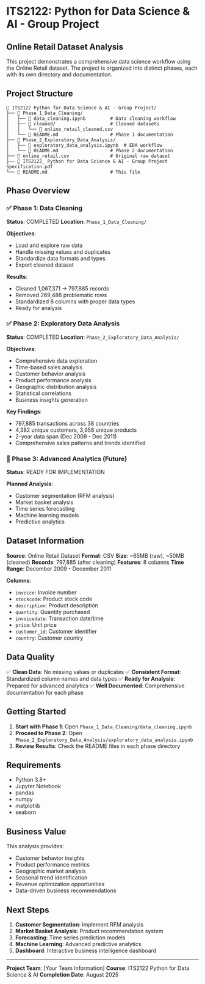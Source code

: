 # ITS2122: Python for Data Science & AI - Group Project

## Online Retail Dataset Analysis

This project demonstrates a comprehensive data science workflow using the Online Retail dataset. The project is organized into distinct phases, each with its own directory and documentation.

## Project Structure

```
📁 ITS2122 Python for Data Science & AI - Group Project/
├── 📁 Phase_1_Data_Cleaning/
│   ├── 📓 data_cleaning.ipynb         # Data cleaning workflow
│   ├── 📁 cleaned/                    # Cleaned datasets
│   │   └── 📄 online_retail_cleaned.csv
│   └── 📄 README.md                   # Phase 1 documentation
├── 📁 Phase_2_Exploratory_Data_Analysis/
│   ├── 📓 exploratory_data_analysis.ipynb  # EDA workflow
│   └── 📄 README.md                   # Phase 2 documentation
├── 📄 online_retail.csv               # Original raw dataset
├── 📄 ITS2122_ Python for Data Science & AI - Group Project Specification.pdf
└── 📄 README.md                       # This file
```

## Phase Overview

### ✅ Phase 1: Data Cleaning

**Status**: COMPLETED
**Location**: `Phase_1_Data_Cleaning/`

**Objectives**:

- Load and explore raw data
- Handle missing values and duplicates
- Standardize data formats and types
- Export cleaned dataset

**Results**:

- Cleaned 1,067,371 → 797,885 records
- Removed 269,486 problematic rows
- Standardized 8 columns with proper data types
- Ready for analysis

### ✅ Phase 2: Exploratory Data Analysis

**Status**: COMPLETED
**Location**: `Phase_2_Exploratory_Data_Analysis/`

**Objectives**:

- Comprehensive data exploration
- Time-based sales analysis
- Customer behavior analysis
- Product performance analysis
- Geographic distribution analysis
- Statistical correlations
- Business insights generation

**Key Findings**:

- 797,885 transactions across 38 countries
- 4,382 unique customers, 3,958 unique products
- 2-year data span (Dec 2009 - Dec 2011)
- Comprehensive sales patterns and trends identified

### 🚀 Phase 3: Advanced Analytics (Future)

**Status**: READY FOR IMPLEMENTATION

**Planned Analysis**:

- Customer segmentation (RFM analysis)
- Market basket analysis
- Time series forecasting
- Machine learning models
- Predictive analytics

## Dataset Information

**Source**: Online Retail Dataset
**Format**: CSV
**Size**: ~65MB (raw), ~50MB (cleaned)
**Records**: 797,885 (after cleaning)
**Features**: 8 columns
**Time Range**: December 2009 - December 2011

**Columns**:

- `invoice`: Invoice number
- `stockcode`: Product stock code
- `description`: Product description
- `quantity`: Quantity purchased
- `invoicedate`: Transaction date/time
- `price`: Unit price
- `customer_id`: Customer identifier
- `country`: Customer country

## Data Quality

✅ **Clean Data**: No missing values or duplicates
✅ **Consistent Format**: Standardized column names and data types
✅ **Ready for Analysis**: Prepared for advanced analytics
✅ **Well Documented**: Comprehensive documentation for each phase

## Getting Started

1. **Start with Phase 1**: Open `Phase_1_Data_Cleaning/data_cleaning.ipynb`
2. **Proceed to Phase 2**: Open `Phase_2_Exploratory_Data_Analysis/exploratory_data_analysis.ipynb`
3. **Review Results**: Check the README files in each phase directory

## Requirements

- Python 3.8+
- Jupyter Notebook
- pandas
- numpy
- matplotlib
- seaborn

## Business Value

This analysis provides:

- Customer behavior insights
- Product performance metrics
- Geographic market analysis
- Seasonal trend identification
- Revenue optimization opportunities
- Data-driven business recommendations

## Next Steps

1. **Customer Segmentation**: Implement RFM analysis
2. **Market Basket Analysis**: Product recommendation system
3. **Forecasting**: Time series prediction models
4. **Machine Learning**: Advanced predictive analytics
5. **Dashboard**: Interactive business intelligence dashboard

---

**Project Team**: [Your Team Information]
**Course**: ITS2122 Python for Data Science & AI
**Completion Date**: August 2025
